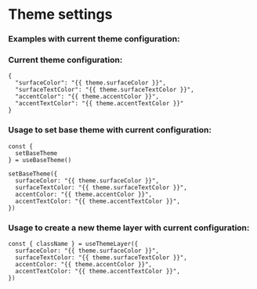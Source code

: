 <script setup lang="ts">
import Settings from './components/Settings.vue'
import ExampleElements from './components/ExampleElements.vue'
import Card from './components/Card.vue'
import { useBaseTheme } from 'artivue'

const { theme } = useBaseTheme()
</script>

# Theme settings

<Card un-p="4" un-m="t-4">
  <Settings />
</Card>

### Examples with current theme configuration:

<ExampleElements />

### Current theme configuration:

```json-vue
{
  "surfaceColor": "{{ theme.surfaceColor }}",
  "surfaceTextColor": "{{ theme.surfaceTextColor }}",
  "accentColor": "{{ theme.accentColor }}",
  "accentTextColor": "{{ theme.accentTextColor }}"
}
```

### Usage to set base theme with current configuration:

```js-vue
const {
  setBaseTheme
} = useBaseTheme()

setBaseTheme({
  surfaceColor: "{{ theme.surfaceColor }}",
  surfaceTextColor: "{{ theme.surfaceTextColor }}",
  accentColor: "{{ theme.accentColor }}",
  accentTextColor: "{{ theme.accentTextColor }}",
})
```

### Usage to create a new theme layer with current configuration:

```js-vue
const { className } = useThemeLayer({
  surfaceColor: "{{ theme.surfaceColor }}",
  surfaceTextColor: "{{ theme.surfaceTextColor }}",
  accentColor: "{{ theme.accentColor }}",
  accentTextColor: "{{ theme.accentTextColor }}",
})
```
